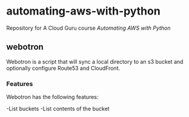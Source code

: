 # automating-aws-with-python
Repository for A Cloud Guru course *Automating AWS with Python*

## webotron
Webotron is a script that will sync a local directory to an s3 bucket and optionally configure Route53 and CloudFront.

### Features
Webotron has the following features:

-List buckets
-List contents of the bucket
